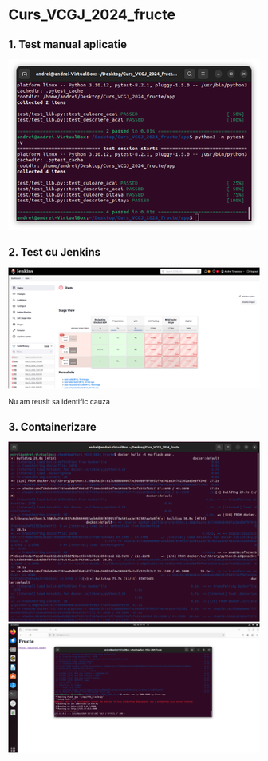 # Curs_VCGJ_2024_fructe

## 1. Test manual aplicatie
![test](.imagini/Test_manual.png)
## 2. Test cu Jenkins
![test](.imagini/pipeline.png)

Nu am reusit sa identific cauza 
## 3. Containerizare
![test](.imagini/imagine_docker.png)
![test](.imagini/containerizare.png)
